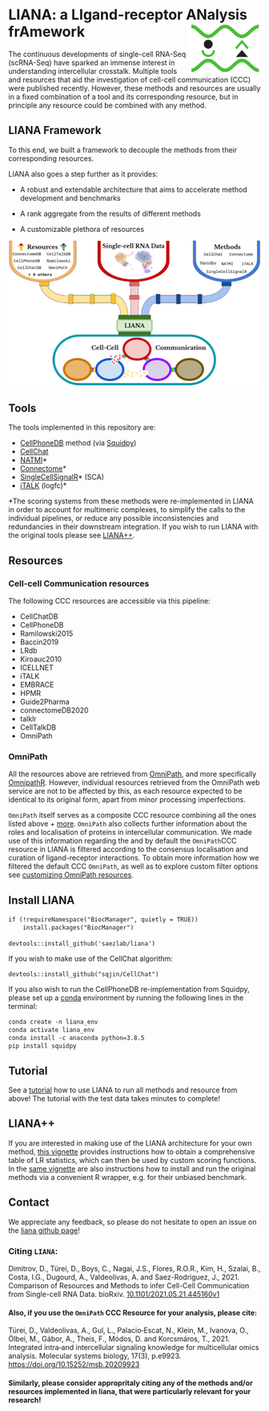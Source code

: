 # LIANA: a LIgand-receptor ANalysis frAmework <img src="liana_logo.png" align="right" height="100">

The continuous developments of single-cell RNA-Seq (scRNA-Seq) have sparked
an immense interest in understanding intercellular crosstalk. Multiple
tools and resources that aid the investigation of cell-cell communication (CCC)
were published recently.
However, these methods and resources are usually in a fixed combination of a
tool and its corresponding resource, but in principle any resource could be
combined with any method.  

  
## LIANA Framework
  
To this end, we built a framework to decouple the methods from their corresponding resources.
   
LIANA also goes a step further as it provides:

* A robust and extendable architecture that aims to accelerate method development and benchmarks

* A rank aggregate from the results of different methods

* A customizable plethora of resources
  
![landingpage](ligrec_pipe.png)
  
  
## Tools

The tools implemented in this repository are:

- [CellPhoneDB](https://github.com/Teichlab/cellphonedb) method (via [Squidpy](https://squidpy.readthedocs.io/en/latest/))
- [CellChat](https://github.com/sqjin/CellChat)
- [NATMI](https://github.com/forrest-lab/NATMI)*
- [Connectome](https://github.com/msraredon/Connectome)*
- [SingleCellSignalR](https://github.com/SCA-IRCM/SingleCellSignalR)* (SCA)
- [iTALK](https://github.com/Coolgenome/iTALK) (logfc)*
  
  
*The scoring systems from these methods were re-implemented in LIANA in order to account for multimeric complexes, to simplify the calls to the individual pipelines, or reduce any possible inconsistencies and redundancies in their downstream integration. If you wish to run LIANA with the original tools please see [LIANA++](https://saezlab.github.io/liana/articles/liana_devel.html).
  
  
## Resources

### Cell-cell Communication resources

The following CCC resources are accessible via this pipeline:

- CellChatDB
- CellPhoneDB
- Ramilowski2015
- Baccin2019
- LRdb
- Kiroauc2010
- ICELLNET
- iTALK
- EMBRACE
- HPMR
- Guide2Pharma
- connectomeDB2020
- talklr
- CellTalkDB
- OmniPath
  
  
### OmniPath
  
All the resources above are retrieved from [OmniPath](https://omnipathdb.org/),
and more specifically [OmnipathR](https://github.com/saezlab/OmnipathR).
However, individual resources retrieved from the OmniPath web service are not to be affected by this, as each resource expected to be identical to its original form, apart from minor processing imperfections.
  
`OmniPath` itself serves as a composite CCC resource combining all the ones listed
above + [more](https://doi.org/10.15252/msb.20209923). `OmniPath` also collects
further information about the roles and localisation of proteins in intercellular communication.
We made use of this information regarding the and by default the `OmniPath`CCC
resource in LIANA is filtered according to the consensus localisation and curation of
ligand-receptor interactions. To obtain more information how we filtered the default CCC `OmniPath`,
as well as to explore custom filter options see [customizing OmniPath resources](https://saezlab.github.io/liana/articles/liana_custom_op.html).  
  
  
## Install LIANA  
```{r}
if (!requireNamespace("BiocManager", quietly = TRUE))
    install.packages("BiocManager")
    
devtools::install_github('saezlab/liana')
```

If you wish to make use of the CellChat algorithm:
```{r}
devtools::install_github("sqjin/CellChat")
```

If you also wish to run the CellPhoneDB re-implementation from Squidpy, please set up
a [conda](https://docs.conda.io/projects/conda/en/latest/user-guide/index.html)
environment by running the following lines in the terminal:
```{bash}
conda create -n liana_env
conda activate liana_env
conda install -c anaconda python=3.8.5
pip install squidpy
```
  
  
## Tutorial
See a [tutorial](https://saezlab.github.io/liana/articles/liana_tutorial.html) how to use LIANA to run all methods and resource from above!
The tutorial with the test data takes minutes to complete!
  
  
  
## LIANA++
If you are interested in making use of the LIANA architecture for your own method, [this vignette](https://saezlab.github.io/liana/articles/liana_devel.html) provides instructions how to obtain a comprehensive table of LR statistics, which can then be used by custom scoring functions.
In the [same vignette](https://saezlab.github.io/liana/articles/liana_devel.html) are also instructions how to install and run the original methods via a convenient R wrapper, e.g. for their unbiased benchmark.
  
  
  
## Contact
We appreciate any feedback, so please do not hesitate to open an issue on the [liana github page](https://github.com/saezlab/liana)!  
  
  
  
### Citing `LIANA`:
Dimitrov, D., Türei, D., Boys, C., Nagai, J.S., Flores, R.O.R., Kim, H., Szalai, B., Costa, I.G., Dugourd, A., Valdeolivas, A. and Saez-Rodriguez, J., 2021.  Comparison of Resources and Methods to infer Cell-Cell Communication from Single-cell RNA Data.
  bioRxiv. [10.1101/2021.05.21.445160v1](https://www.biorxiv.org/content/10.1101/2021.05.21.445160v1)

#### Also, if you use the `OmniPath` CCC Resource for your analysis, please cite:
Türei, D., Valdeolivas, A., Gul, L., Palacio‐Escat, N., Klein, M., Ivanova, O., Ölbei, M., Gábor, A., Theis, F., Módos, D. and Korcsmáros, T., 2021. Integrated intra‐and intercellular signaling knowledge for multicellular omics analysis. Molecular systems biology, 17(3), p.e9923.
https://doi.org/10.15252/msb.20209923
  
#### Similarly, please consider appropritaly citing any of the methods and/or resources implemented in liana, that were particularly relevant for your research!
